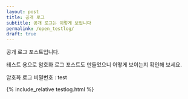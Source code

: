 ```yaml
---
layout: post
title: 공개 로그
subtitle: 공개 로그는 이렇게 보입니다
permalink: /open_testlog/
draft: true
---
```


공개 로그 포스트입니다.

테스트 용으로 암호화 로그 포스트도 만들었으니 어떻게 보이는지 확인해 보세요.

암호화 로그 비밀번호 : test

{% include_relative testlog.html %}
